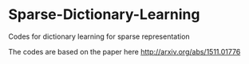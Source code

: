 # Sparse-Dictionary-Learning
Codes for dictionary learning for sparse representation

The codes are based on the paper here http://arxiv.org/abs/1511.01776
